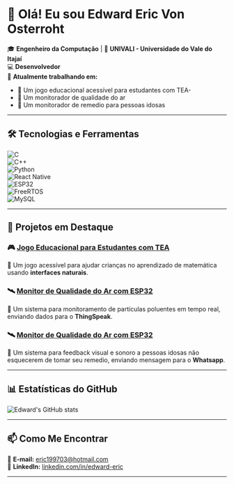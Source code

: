 # 👋 Olá! Eu sou Edward Eric Von Osterroht  

🎓 **Engenheiro da Computação** | 📍 **UNIVALI - Universidade do Vale do Itajaí**  
💻 **Desenvolvedor**  
🚀 **Atualmente trabalhando em:**  
- 🌱 Um jogo educacional acessível para estudantes com TEA- 
- 📡 Um monitorador de qualidade do ar
- 📡 Um monitorador de remedio para pessoas idosas

---
## 🛠️ Tecnologias e Ferramentas  

![C](https://img.shields.io/badge/C-00599C?style=for-the-badge&logo=c&logoColor=white)  
![C++](https://img.shields.io/badge/C++-00599C?style=for-the-badge&logo=cplusplus&logoColor=white)  
![Python](https://img.shields.io/badge/Python-3776AB?style=for-the-badge&logo=python&logoColor=white)  
![React Native](https://img.shields.io/badge/React_Native-20232A?style=for-the-badge&logo=react)  
![ESP32](https://img.shields.io/badge/ESP32-006CDE?style=for-the-badge&logo=espressif)  
![FreeRTOS](https://img.shields.io/badge/FreeRTOS-0085CA?style=for-the-badge&logo=freertos&logoColor=white)  
![MySQL](https://img.shields.io/badge/MySQL-4479A1?style=for-the-badge&logo=mysql&logoColor=white)

---

## 📌 Projetos em Destaque  

### 🎮 [Jogo Educacional para Estudantes com TEA](https://github.com/seu-usuario/jogo-educacional-tea)  
🧩 Um jogo acessível para ajudar crianças no aprendizado de matemática usando **interfaces naturais**.  

### 🛰️ [Monitor de Qualidade do Ar com ESP32](https://github.com/seu-usuario/monitor-ar-esp32)  
📡 Um sistema para monitoramento de partículas poluentes em tempo real, enviando dados para o **ThingSpeak**.  

### 🛰️ [Monitor de Qualidade do Ar com ESP32](https://github.com/seu-usuario/monitor-ar-esp32)  
📡 Um sistema para feedback visual e sonoro a pessoas idosas não esquecerem de tomar seu remedio, enviando mensagem para o **Whatsapp**.  

---

## 📊 Estatísticas do GitHub  

![Edward's GitHub stats](https://github-readme-stats.vercel.app/api?username=edwardericv&show_icons=true&theme=radical)  

---

## 📫 Como Me Encontrar  

📧 **E-mail:** [eric199703@hotmail.com](mailto:eric199703@hotmail.com)  
💼 **LinkedIn:** [linkedin.com/in/edward-eric](https://www.linkedin.com/in/edward-eric-von-osterroht-5539641a5/)  

---
